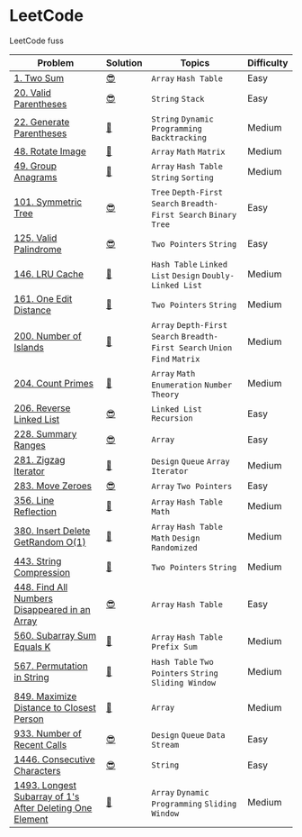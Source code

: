 # LeetCode

LeetCode fuss

| Problem | Solution | Topics | Difficulty |
| ------- | -------- | ------ | ---------- |
| [1. Two Sum](https://leetcode.com/problems/two-sum/) | [😎](https://github.com/r-vvch/LeetCode/blob/main/1_two_sum.py) | `Array` `Hash Table` | Easy |
| [20. Valid Parentheses](https://leetcode.com/problems/valid-parentheses/) | [😎](https://github.com/r-vvch/LeetCode/blob/main/20_valid_parentheses.py) | `String` `Stack` | Easy |
| [22. Generate Parentheses](https://leetcode.com/problems/generate-parentheses/) | [🤔](https://github.com/r-vvch/LeetCode/blob/main/22_generate_parentheses.py) | `String` `Dynamic Programming` `Backtracking` | Medium |
| [48. Rotate Image](https://leetcode.com/problems/rotate-image/) | [🤔](https://github.com/r-vvch/LeetCode/blob/main/48_rotate_image.py) | `Array` `Math` `Matrix` | Medium |
| [49. Group Anagrams](https://leetcode.com/problems/group-anagrams/) | [🤔](https://github.com/r-vvch/LeetCode/blob/main/49_group_anagrams.py) | `Array` `Hash Table` `String` `Sorting` | Medium |
| [101. Symmetric Tree](https://leetcode.com/problems/symmetric-tree/) | [😎](https://github.com/r-vvch/LeetCode/blob/main/101_symmetric_tree.py) | `Tree` `Depth-First Search` `Breadth-First Search` `Binary Tree` | Easy |
| [125. Valid Palindrome](https://leetcode.com/problems/valid-palindrome/) | [😎](https://github.com/r-vvch/LeetCode/blob/main/125_valid_palindrome.py) | `Two Pointers` `String` | Easy |
| [146. LRU Cache](https://leetcode.com/problems/lru-cache/) | [🤔](https://github.com/r-vvch/LeetCode/blob/main/146_lru_cache.py) | `Hash Table` `Linked List` `Design` `Doubly-Linked List` | Medium |
| [161. One Edit Distance](https://github.com/doocs/leetcode/blob/main/solution/0100-0199/0161.One%20Edit%20Distance/README_EN.md) | [🤔](https://github.com/r-vvch/LeetCode/blob/main/161_one_edit_distance.py) | `Two Pointers` `String` | Medium |
| [200. Number of Islands](https://leetcode.com/problems/number-of-islands/) | [🤔](https://github.com/r-vvch/LeetCode/blob/main/200_number_of_islands.py) | `Array` `Depth-First Search` `Breadth-First Search` `Union Find` `Matrix` | Medium |
| [204. Count Primes](https://leetcode.com/problems/count-primes/) | [🤔](https://github.com/r-vvch/LeetCode/blob/main/204_count_primes.py) | `Array` `Math` `Enumeration` `Number Theory` | Medium |
| [206. Reverse Linked List](https://leetcode.com/problems/reverse-linked-list/) | [😎](https://github.com/r-vvch/LeetCode/blob/main/206_reverse_linked_list.py) | `Linked List` `Recursion` | Easy |
| [228. Summary Ranges](https://leetcode.com/problems/summary-ranges/) | [😎](https://github.com/r-vvch/LeetCode/blob/main/228_summary_ranges.py) | `Array` | Easy |
| [281. Zigzag Iterator](https://github.com/doocs/leetcode/blob/main/solution/0200-0299/0281.Zigzag%20Iterator/README_EN.md)| [🤔](https://github.com/r-vvch/LeetCode/blob/main/281_zigzag_iterator.py) | `Design` `Queue` `Array` `Iterator`| Medium |
| [283. Move Zeroes](https://leetcode.com/problems/move-zeroes/) | [😎](https://github.com/r-vvch/LeetCode/blob/main/283_move_zeroes.py) | `Array` `Two Pointers` | Easy |
| [356. Line Reflection](https://github.com/doocs/leetcode/blob/main/solution/0300-0399/0356.Line%20Reflection/README_EN.md) | [🤔](https://github.com/r-vvch/LeetCode/blob/main/356_line_reflection.py) | `Array` `Hash Table` `Math` | Medium |
| [380. Insert Delete GetRandom O(1)](https://leetcode.com/problems/insert-delete-getrandom-o1/) | [🤔](https://github.com/r-vvch/LeetCode/blob/main/380_insert_delete_getrandom_o1.py) | `Array` `Hash Table` `Math` `Design` `Randomized` | Medium |
| [443. String Compression](https://leetcode.com/problems/string-compression/) | [🤔](https://github.com/r-vvch/LeetCode/blob/main/443_string_compression.py) | `Two Pointers` `String` | Medium |
| [448. Find All Numbers Disappeared in an Array](https://leetcode.com/problems/find-all-numbers-disappeared-in-an-array/) | [😎](https://github.com/r-vvch/LeetCode/blob/main/448_find_all_numbers_disappeared_in_an_array.py) | `Array` `Hash Table`| Easy |
| [560. Subarray Sum Equals K](https://leetcode.com/problems/subarray-sum-equals-k/) | [🤔](https://github.com/r-vvch/LeetCode/blob/main/560_subarray_sum_equals_k.py) | `Array` `Hash Table` `Prefix Sum` | Medium |
| [567. Permutation in String](https://leetcode.com/problems/permutation-in-string/) | [🤔](https://github.com/r-vvch/LeetCode/blob/main/567_permutation_in_string.py) | `Hash Table` `Two Pointers` `String` `Sliding Window` | Medium |
| [849. Maximize Distance to Closest Person](https://leetcode.com/problems/maximize-distance-to-closest-person/)| [🤔](https://github.com/r-vvch/LeetCode/blob/main/849_maximize_distance_to_closest_person.py) |`Array` | Medium |
| [933. Number of Recent Calls](https://leetcode.com/problems/number-of-recent-calls/) | [😎](https://github.com/r-vvch/LeetCode/blob/main/933_number_of_recent_calls.py) | `Design` `Queue` `Data Stream` | Easy |
| [1446. Consecutive Characters](https://leetcode.com/problems/consecutive-characters/) | [😎](https://github.com/r-vvch/LeetCode/blob/main/1446_сonsecutive_сharacters.py) | `String` | Easy |
| [1493. Longest Subarray of 1's After Deleting One Element](https://leetcode.com/problems/longest-subarray-of-1s-after-deleting-one-element/) | [🤔](https://github.com/r-vvch/LeetCode/blob/main/1493_longest_subarray_of_1s.py) | `Array` `Dynamic Programming` `Sliding Window` | Medium |
